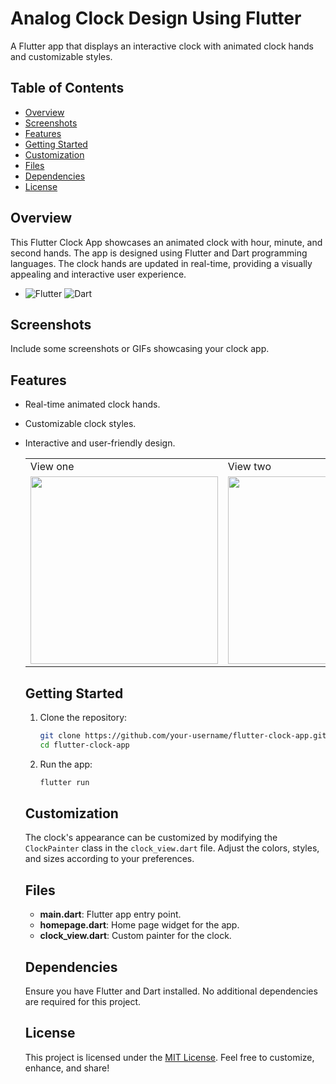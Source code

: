 # Analog Clock Design Using Flutter

A Flutter app that displays an interactive clock with animated clock hands and customizable styles.

## Table of Contents

- [Overview](#overview)
- [Screenshots](#screenshots)
- [Features](#features)
- [Getting Started](#getting-started)
- [Customization](#customization)
- [Files](#files)
- [Dependencies](#dependencies)
- [License](#license)

## Overview

This Flutter Clock App showcases an animated clock with hour, minute, and second hands. The app is designed using Flutter and Dart programming languages. The clock hands are updated in real-time, providing a visually appealing and interactive user experience.

- ![Flutter](https://img.shields.io/badge/Flutter-02569B?style=flat&logo=flutter&logoColor=white) ![Dart](https://img.shields.io/badge/Dart-0175C2?style=flat&logo=dart&logoColor=white)


## Screenshots

Include some screenshots or GIFs showcasing your clock app.

## Features

- Real-time animated clock hands.
- Customizable clock styles.
- Interactive and user-friendly design.

  <table>
  <tr>
    <td> View one</td>
     <td> View two</td>
  </tr>
  <tr>
    <td><img src="https://user-images.githubusercontent.com/95247831/200470556-7bf91911-422e-4581-aa13-5179721ec7bd.png" width=300></td>
    <td><img src="https://user-images.githubusercontent.com/95247831/200470560-10aacc13-5d7e-4c39-9543-9f9c22235a58.png" width=300></td>
  </tr>
 </table>

## Getting Started

1. Clone the repository:

    ```bash
    git clone https://github.com/your-username/flutter-clock-app.git
    cd flutter-clock-app
    ```

2. Run the app:

    ```bash
    flutter run
    ```

## Customization

The clock's appearance can be customized by modifying the `ClockPainter` class in the `clock_view.dart` file. Adjust the colors, styles, and sizes according to your preferences.

## Files

- **main.dart**: Flutter app entry point.
- **homepage.dart**: Home page widget for the app.
- **clock_view.dart**: Custom painter for the clock.

## Dependencies

Ensure you have Flutter and Dart installed. No additional dependencies are required for this project.

## License

This project is licensed under the [MIT License](LICENSE). Feel free to customize, enhance, and share!



